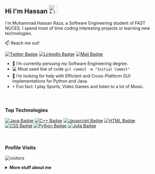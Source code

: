 ## <strong>Hi I'm Hassan </strong><img src="https://user-images.githubusercontent.com/1303154/88677602-1635ba80-d120-11ea-84d8-d263ba5fc3c0.gif" width="28px" alt="hi">

I'm Muhammad Hassan Raza, a Software Engineering student of FAST NUCES. I spend most of time coding interesting projects or learning new technologies.

:mailbox: Reach me out!

[![Twitter Badge](https://img.shields.io/badge/-@RaiHassanRaza22-1ca0f1?style=flat&labelColor=1ca0f1&logo=twitter&logoColor=white&link=https://twitter.com/RaiHassanRaza22)](https://twitter.com/RaiHassanRaza22)  [![LinkedIn Badge](https://img.shields.io/badge/-Hassan-0e76a8?style=flat&labelColor=0e76a8&logo=linkedin&logoColor=white)](https://www.linkedin.com/in/hassanraza22/)  [![Mail Badge](https://img.shields.io/badge/-Hassan_Raza-c0392b?style=flat&labelColor=c0392b&logo=gmail&logoColor=white)](mailto:RaiHassanRaza@protonmail.com)

<!-- TODO: Add last video link -->

- 🔭 I’m currently persuing my Software Engineering degree.
- :computer: Most used line of code `git commit -m "Initial Commit"`
- 🤔 I’m looking for help with Efficient and Cross-Platform GUI  implementations for Python and Java.
- ⚡ Fun fact: I play Sports, Video Games and listen to a lot of Music.

<br/>

### <strong>Top Technologies</strong>

<!-- TODO: Make technologies links takes you to repositories -->

[![Java Badge](https://img.shields.io/badge/-Java-61DBFB?style=for-the-badge&labelColor=black&logo=Java&logoColor=61DBFB)](#) 
[![C++ Badge](https://img.shields.io/badge/-C++-F0DB4F?style=for-the-badge&labelColor=black&logo=cplusplus&logoColor=F0DB4F)](#)                                               [![Javascript Badge](https://img.shields.io/badge/-javascript-3C873A?style=for-the-badge&labelColor=black&logo=javascript&logoColor=3C873A)](#)                                 [![HTML Badge](https://img.shields.io/badge/-html-3C873A?style=for-the-badge&labelColor=blue&logo=html5&logoColor=61DBFB)](#)                                                   [![CSS Badge](https://img.shields.io/badge/-css-61DBFB?style=for-the-badge&labelColor=black&logo=css3&logoColor=3C873A)](#)
[![Python Badge](https://img.shields.io/badge/-Python-007acc?style=for-the-badge&labelColor=black&logo=python&logoColor=007acc)](#) 
[![Julia Badge](https://img.shields.io/badge/-julia-3C873A?style=for-the-badge&labelColor=black&logo=julia&logoColor=3C873A)](#)


<br />



### Profile Visits 

![visitors](https://visitor-badge.glitch.me/badge?page_id=M-Hassan-Raza.M-Hassan-Raza)

<details>
<summary>
  <strong>More stuff about me</strong>
</summary>

<br >

## Github Stats

![Hassan's github stats](https://github-readme-stats.vercel.app/api?username=M-Hassan-Raza&count_private=true&theme=synthwave)

</details>

